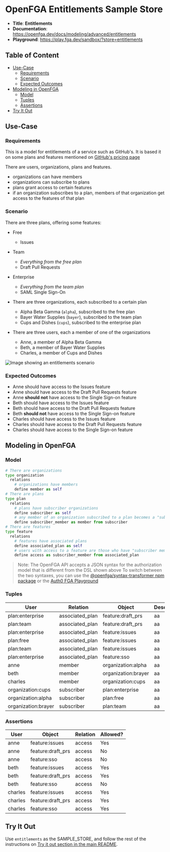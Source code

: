 # OpenFGA Entitlements Sample Store

* **Title**: **Entitlements** 
* **Documentation**: https://openfga.dev/docs/modeling/advanced/entitlements
* **Playground**: https://play.fga.dev/sandbox/?store=entitlements

## Table of Content
- [Use-Case](#use-case)
  - [Requirements](#requirements)
  - [Scenario](#scenario)
  - [Expected Outcomes](#expected-outcomes)
- [Modeling in OpenFGA](#modeling-in-openfga)
  - [Model](#model)
  - [Tuples](#tuples)
  - [Assertions](#assertions)
- [Try It Out](#try-it-out)

## Use-Case

### Requirements

This is a model for entitlements of a service such as GitHub's. It is based it on some plans and features mentioned on [GitHub's pricing page](https://github.com/pricing)

There are users, organizations, plans and features.
- organizations can have members
- organizations can subscribe to plans
- plans grant access to certain features
- if an organization subscribes to a plan, members of that organization get access to the features of that plan

### Scenario

There are three plans, offering some features:
- Free
  - Issues
- Team
  - _Everything from the free plan_
  - Draft Pull Requests
- Enterprise
  - _Everything from the team plan_
  - SAML Single Sign-On

- There are three organizations, each subscribed to a certain plan

  - Alpha Beta Gamma (`alpha`), subscribed to the free plan
  - Bayer Water Supplies (`bayer`), subscribed to the team plan
  - Cups and Dishes (`cups`), subscribed to the enterprise plan

- There are three users, each a member of one of the organizations
  - Anne, a member of Alpha Beta Gamma
  - Beth, a member of Bayer Water Supplies
  - Charles, a member of Cups and Dishes

<img src="https://openfga.dev/assets/images/entitlements-requirements-fdd4048edc4d4b3b78785f4c0671e0b1.svg" style="max-width: 30rem;" alt="Image showing an entitlements scenario">

### Expected Outcomes

- Anne should have access to the Issues feature
- Anne should have access to the Draft Pull Requests feature
- Anne **should not** have access to the Single Sign-on feature
- Beth should have access to the Issues feature
- Beth should have access to the Draft Pull Requests feature
- Beth **should not** have access to the Single Sign-on feature
- Charles should have access to the Issues feature
- Charles should have access to the Draft Pull Requests feature
- Charles should have access to the Single Sign-on feature

## Modeling in OpenFGA

### Model

```python
# There are organizations
type organization
  relations
    # organizations have members
    define member as self
# There are plans
type plan
  relations
    # plans have subscriber organizations
    define subscriber as self
    # any member of an organization subscribed to a plan becomes a "subscriber member"
    define subscriber_member as member from subscriber
# There are features
type feature
  relations
    # features have associated plans
    define associated_plan as self
    # users with access to a feature are those who have "subscriber member" status on the associated plan
    define access as subscriber_member from associated_plan
```

> Note: The OpenFGA API accepts a JSON syntax for the authorization model that is different from the DSL shown above
>       To switch between the two syntaxes, you can use the [@openfga/syntax-transformer npm package](https://www.npmjs.com/package/@openfga/syntax-transformer) or the [Auth0 FGA Playground](https://play.fga.dev)

### Tuples

| User                | Relation        | Object              | Description |
|---------------------|-----------------|---------------------|-------------|
| plan:enterprise     | associated_plan | feature:draft_prs   | aa          |
| plan:team           | associated_plan | feature:draft_prs   | aa          |
| plan:enterprise     | associated_plan | feature:issues      | aa          |
| plan:free           | associated_plan | feature:issues      | aa          |
| plan:team           | associated_plan | feature:issues      | aa          |
| plan:enterprise     | associated_plan | feature:sso         | aa          |
| anne                | member          | organization:alpha  | aa          |
| beth                | member          | organization:brayer | aa          |
| charles             | member          | organization:cups   | aa          |
| organization:cups   | subscriber      | plan:enterprise     | aa          |
| organization:alpha  | subscriber      | plan:free           | aa          |
| organization:brayer | subscriber      | plan:team           | aa          |

### Assertions

| User    | Object            | Relation | Allowed? |
|---------|-------------------|----------|----------|
| anne    | feature:issues    | access   | Yes      |
| anne    | feature:draft_prs | access   | No       |
| anne    | feature:sso       | access   | No       |
| beth    | feature:issues    | access   | Yes      |
| beth    | feature:draft_prs | access   | Yes      |
| beth    | feature:sso       | access   | No       |
| charles | feature:issues    | access   | Yes      |
| charles | feature:draft_prs | access   | Yes      |
| charles | feature:sso       | access   | Yes      |

## Try It Out

Use `entitlements` as the SAMPLE_STORE, and follow the rest of the instructions on [Try it out section in the main README](https://github.com/openfga/sample-stores#try-it-out).
